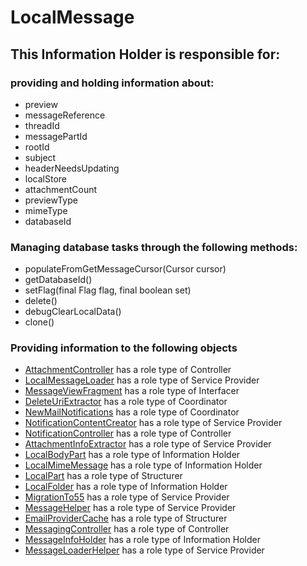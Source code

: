 # LocalMessage
## This Information Holder is responsible for:
### providing and holding information about: 
* preview
* messageReference
* threadId
* messagePartId
* rootId
* subject
* headerNeedsUpdating
* localStore
* attachmentCount
* previewType
* mimeType
* databaseId
### Managing database tasks through the following methods:
* populateFromGetMessageCursor(Cursor cursor)
* getDatabaseId()
* setFlag(final Flag flag, final boolean set)
* delete()
* debugClearLocalData()
* clone()
### Providing information to the following objects 
* [AttachmentController](../Controllers/AttachmentController.md) has a role type of Controller
* [LocalMessageLoader](../ServiceProviders/LocalMessageLoader.md) has a role type of Service Provider
* [MessageViewFragment](../Interfacers/MessageViewFragment.md) has a role type of Interfacer
* [DeleteUriExtractor](../Coordinators/DeleteUriExtractor.md) has a role type of Coordinator
* [NewMailNotifications](../Coordinators/NewMailNotifications.md) has a role type of Coordinator
* [NotificationContentCreator](../ServiceProviders/NotificationContentCreator.md) has a role type of Service Provider
* [NotificationController](../Controllers/NotificationController.md) has a role type of Controller
* [AttachmentInfoExtractor](../ServiceProviders/AttachmentInfoExtractor.md) has a role type of Service Provider
* [LocalBodyPart](../InformationHolders/LocalBodyPart.md) has a role type of Information Holder
* [LocalMimeMessage](../InformationHolders/LocalMimeMessage.md) has a role type of Information Holder
* [LocalPart](../Structurers/LocalPart.md) has a role type of Structurer
* [LocalFolder](../InformationHolders/LocalFolder.md) has a role type of Information Holder
* [MigrationTo55](../ServiceProviders/MigrationTo55.md) has a role type of Service Provider
* [MessageHelper](../ServiceProviders/MessageHelper.md) has a role type of Service Provider
* [EmailProviderCache](../Structurers/EmailProviderCache.md) has a role type of Structurer
* [MessagingController](../Controllers/MessagingController.md) has a role type of Controller
* [MessageInfoHolder](../InformationHolders/MessageInfoHolder.md) has a role type of Information Holder
* [MessageLoaderHelper](../ServiceProviders/MessageLoaderHelper.md) has a role type of Service Provider
